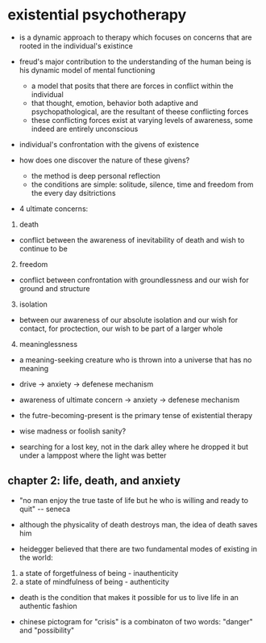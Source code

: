 # existential psychotherapy


- is a dynamic approach to therapy which focuses on concerns that are rooted in
  the individual's existince


- freud's major contribution to the understanding of the human being is his dynamic model of mental functioning
  - a model that posits that there are forces in conflict within the individual
  - that thought, emotion, behavior both adaptive and psychopathological, are the resultant of theese conflicting forces
  - these conflicting forces exist at varying levels of awareness, some indeed are entirely unconscious


- individual's confrontation with the givens of existence

- how does one discover the nature of these givens?
  - the method is deep personal reflection
  - the conditions are simple: solitude, silence, time and freedom from the every day dsitrictions


- 4 ultimate concerns:

1. death
  - conflict between the awareness of inevitability of death and wish to continue to be
2. freedom
  - conflict between confrontation with groundlessness and our wish for ground and structure
3. isolation
  - between our awareness of our absolute isolation and our wish for contact,
    for proctection, our wish to be part of a larger whole
4. meaninglessness
  - a meaning-seeking creature who is thrown into a universe that has no meaning


- drive -> anxiety -> defenese mechanism
- awareness of ultimate concern -> anxiety -> defenese mechanism

- the futre-becoming-present is the primary tense of existential therapy

- wise madness or foolish sanity?

- searching for a lost key, not in the dark alley where he dropped it but under
  a lamppost where the light was better


## chapter 2: life, death, and anxiety

- "no man enjoy the true taste of life but he who is willing and ready to quit" -- seneca

- although the physicality of death destroys man, the idea of death saves him

- heidegger believed that there are two fundamental modes of existing in the world:

1. a state of forgetfulness of being - inauthenticity
2. a state of mindfulness of being - authenticity

- death is the condition that makes it possible for us to live life in an authentic fashion

- chinese pictogram for "crisis" is a combinaton of two words: "danger" and "possibility"
